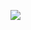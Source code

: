 ﻿


**![](https://lh6.googleusercontent.com/buH5ugteWdk9s4mzqDyzTWEUHq0Xy8BUI8DZwpKOpvYcyaw2RMBeYVWPs3Y5sDJd5HbvRJlYuxNtpRtQq-Oxb0AwJMOBlqU6apF96shWvyaBGK28ixIiW87z_AKRqTUxweL1r1L3)**
